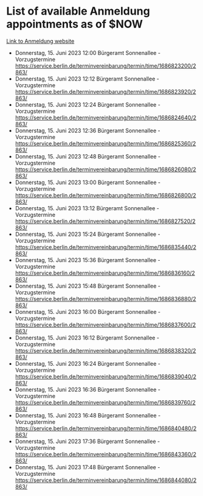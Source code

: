 # List of available Anmeldung appointments as of $NOW
[Link to Anmeldung website](https://service.berlin.de/terminvereinbarung/termin/tag.php?termin=1&anliegen[]=120686&dienstleisterlist=122210,122217,327316,122219,327312,122227,327314,122231,327346,122243,327348,122254,122252,329742,122260,329745,122262,329748,122271,327278,122273,327274,122277,327276,330436,122280,327294,122282,327290,122284,327292,122291,327270,122285,327266,122286,327264,122296,327268,150230,329760,122297,327286,122294,327284,122312,329763,122314,329775,122304,327330,122311,327334,122309,327332,317869,122281,327352,122279,329772,122283,122276,327324,122274,327326,122267,329766,122246,327318,122251,327320,122257,327322,122208,327298,122226,327300&herkunft=http%3A%2F%2Fservice.berlin.de%2Fdienstleistung%2F120686%2F)
- Donnerstag, 15. Juni 2023 12:00 Bürgeramt Sonnenallee - Vorzugstermine https://service.berlin.de/terminvereinbarung/termin/time/1686823200/2863/
- Donnerstag, 15. Juni 2023 12:12 Bürgeramt Sonnenallee - Vorzugstermine https://service.berlin.de/terminvereinbarung/termin/time/1686823920/2863/
- Donnerstag, 15. Juni 2023 12:24 Bürgeramt Sonnenallee - Vorzugstermine https://service.berlin.de/terminvereinbarung/termin/time/1686824640/2863/
- Donnerstag, 15. Juni 2023 12:36 Bürgeramt Sonnenallee - Vorzugstermine https://service.berlin.de/terminvereinbarung/termin/time/1686825360/2863/
- Donnerstag, 15. Juni 2023 12:48 Bürgeramt Sonnenallee - Vorzugstermine https://service.berlin.de/terminvereinbarung/termin/time/1686826080/2863/
- Donnerstag, 15. Juni 2023 13:00 Bürgeramt Sonnenallee - Vorzugstermine https://service.berlin.de/terminvereinbarung/termin/time/1686826800/2863/
- Donnerstag, 15. Juni 2023 13:12 Bürgeramt Sonnenallee - Vorzugstermine https://service.berlin.de/terminvereinbarung/termin/time/1686827520/2863/
- Donnerstag, 15. Juni 2023 15:24 Bürgeramt Sonnenallee - Vorzugstermine https://service.berlin.de/terminvereinbarung/termin/time/1686835440/2863/
- Donnerstag, 15. Juni 2023 15:36 Bürgeramt Sonnenallee - Vorzugstermine https://service.berlin.de/terminvereinbarung/termin/time/1686836160/2863/
- Donnerstag, 15. Juni 2023 15:48 Bürgeramt Sonnenallee - Vorzugstermine https://service.berlin.de/terminvereinbarung/termin/time/1686836880/2863/
- Donnerstag, 15. Juni 2023 16:00 Bürgeramt Sonnenallee - Vorzugstermine https://service.berlin.de/terminvereinbarung/termin/time/1686837600/2863/
- Donnerstag, 15. Juni 2023 16:12 Bürgeramt Sonnenallee - Vorzugstermine https://service.berlin.de/terminvereinbarung/termin/time/1686838320/2863/
- Donnerstag, 15. Juni 2023 16:24 Bürgeramt Sonnenallee - Vorzugstermine https://service.berlin.de/terminvereinbarung/termin/time/1686839040/2863/
- Donnerstag, 15. Juni 2023 16:36 Bürgeramt Sonnenallee - Vorzugstermine https://service.berlin.de/terminvereinbarung/termin/time/1686839760/2863/
- Donnerstag, 15. Juni 2023 16:48 Bürgeramt Sonnenallee - Vorzugstermine https://service.berlin.de/terminvereinbarung/termin/time/1686840480/2863/
- Donnerstag, 15. Juni 2023 17:36 Bürgeramt Sonnenallee - Vorzugstermine https://service.berlin.de/terminvereinbarung/termin/time/1686843360/2863/
- Donnerstag, 15. Juni 2023 17:48 Bürgeramt Sonnenallee - Vorzugstermine https://service.berlin.de/terminvereinbarung/termin/time/1686844080/2863/
